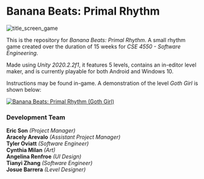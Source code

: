 # Banana Beats: Primal Rhythm

![title_screen_game](https://user-images.githubusercontent.com/53513566/118082487-20087180-b372-11eb-8811-3e8610a5c4cf.png)



This is the repository for *Banana Beats: Primal Rhythm*. A small rhythm game created over the duration of 15 weeks for *CSE 4550 - Software Engineering*.

Made using *Unity 2020.2.2f1*, it features 5 levels, contains an in-editor level maker, and is currently playable for both Android and Windows 10.

Instructions may be found in-game.
A demonstration of the level *Goth Girl* is shown below:

[![Banana Beats: Primal Rhythm (Goth Girl)](https://img.youtube.com/vi/PhWa24nwUgU/0.jpg)](https://www.youtube.com/watch?v=PhWa24nwUgU)

### Development Team
**Eric Son**          *(Project Manager)*  
**Aracely Arevalo**    *(Assistant Project Manager)*  
**Tyler Oviatt**       *(Software Engineer)*  
**Cynthia Milan**      *(Art)*  
**Angelina Renfroe**   *(UI Design)*  
**Tianyi Zhang**       *(Software Engineer)*  
**Josue Barrera**      *(Level Designer)*  




